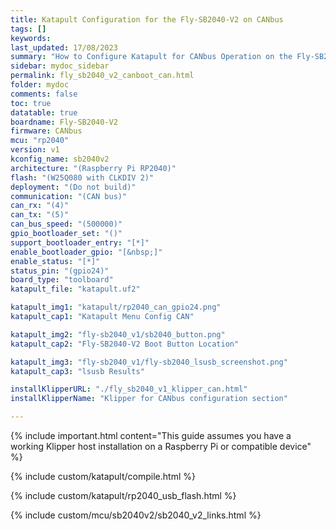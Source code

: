 ```yaml
---
title: Katapult Configuration for the Fly-SB2040-V2 on CANbus
tags: []
keywords: 
last_updated: 17/08/2023
summary: "How to Configure Katapult for CANbus Operation on the Fly-SB2040-V2"
sidebar: mydoc_sidebar
permalink: fly_sb2040_v2_canboot_can.html
folder: mydoc
comments: false
toc: true
datatable: true
boardname: Fly-SB2040-V2
firmware: CANbus
mcu: "rp2040"
version: v1
kconfig_name: sb2040v2
architecture: "(Raspberry Pi RP2040)"
flash: "(W25Q080 with CLKDIV 2)"
deployment: "(Do not build)"
communication: "(CAN bus)"
can_rx: "(4)"
can_tx: "(5)"
can_bus_speed: "(500000)"
gpio_bootloader_set: "()"
support_bootloader_entry: "[*]"
enable_bootloader_gpio: "[&nbsp;]"
enable_status: "[*]"
status_pin: "(gpio24)"
board_type: "toolboard"
katapult_file: "katapult.uf2"

katapult_img1: "katapult/rp2040_can_gpio24.png"
katapult_cap1: "Katapult Menu Config CAN"

katapult_img2: "fly-sb2040_v1/sb2040_button.png"
katapult_cap2: "Fly-SB2040-V2 Boot Button Location"

katapult_img3: "fly-sb2040_v1/fly-sb2040_lsusb_screenshot.png"
katapult_cap3: "lsusb Results"

installKlipperURL: "./fly_sb2040_v1_klipper_can.html"
installKlipperName: "Klipper for CANbus configuration section"

---
```

{% include important.html content="This guide assumes you have a working Klipper host installation on a Raspberry Pi or compatible device" %}

{% include custom/katapult/compile.html %}

{% include custom/katapult/rp2040_usb_flash.html %}

{% include custom/mcu/sb2040v2/sb2040_v2_links.html %}

